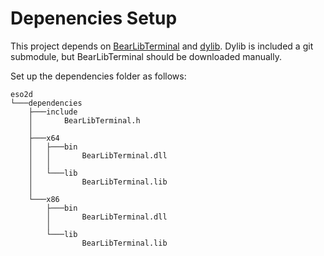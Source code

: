 ﻿# Depenencies Setup

This project depends on [BearLibTerminal](http://foo.wyrd.name/en:bearlibterminal) and [dylib](https://github.com/martin-olivier/dylib).
Dylib is included a git submodule, but BearLibTerminal should be downloaded manually.

Set up the dependencies folder as follows:
```
eso2d
└───dependencies
    ├───include
    │       BearLibTerminal.h
    │       
    ├───x64
    │   ├───bin
    │   │       BearLibTerminal.dll
    │   │       
    │   └───lib
    │           BearLibTerminal.lib
    │           
    └───x86
        ├───bin
        │       BearLibTerminal.dll
        │       
        └───lib
                BearLibTerminal.lib
```